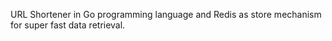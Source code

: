 URL Shortener in Go programming language and Redis as store mechanism for super fast data retrieval.